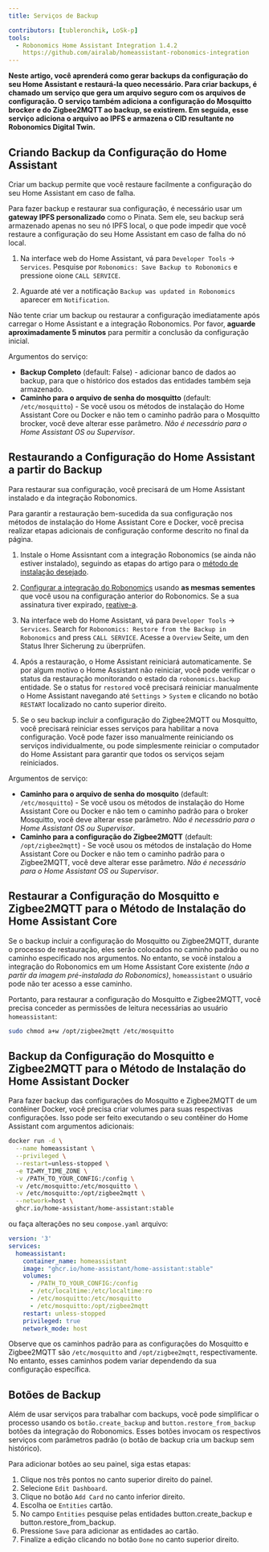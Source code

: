 ```yaml
---
title: Serviços de Backup

contributors: [tubleronchik, LoSk-p]
tools:
  - Robonomics Home Assistant Integration 1.4.2
    https://github.com/airalab/homeassistant-robonomics-integration
---
```


**Neste artigo, você aprenderá como gerar backups da configuração do seu Home Assistant e restaurá-la queo necessário. Para criar backups, é chamado um serviço que gera um arquivo seguro com os arquivos de configuração. O serviço também adiciona a configuração do Mosquitto brocker e do Zigbee2MQTT ao backup, se existirem. Em seguida, esse serviço adiciona o arquivo ao IPFS e armazena o CID resultante no Robonomics Digital Twin.**
## Criando Backup da Configuração do Home Assistant

Criar um backup permite que você restaure facilmente a configuração do seu Home Assistant em caso de falha.

<robo-wiki-video autoplay loop controls :videos="[{src: 'https://cloudflare-ipfs.com/ipfs/QmZN5LfWR4XwAiZ3jEcw7xbCnT81NsF5XE3XFaNhMm5ba1', type:'mp4'}]" />

<robo-wiki-note type="warning" title="ATENÇÃO">

Para fazer backup e restaurar sua configuração, é necessário usar um **gateway IPFS personalizado** como o Pinata. Sem ele, seu backup será armazenado apenas no seu nó IPFS local, o que pode impedir que você restaure a configuração do seu Home Assistant em caso de falha do nó local.

</robo-wiki-note>

1. Na interface web do Home Assistant, vá para `Developer Tools` -> `Services`. Pesquise por `Robonomics: Save Backup to Robonomics` e pressione oione `CALL SERVICE`.

2. Aguarde até ver a notificação `Backup was updated in Robonomics` aparecer em `Notification`.

<robo-wiki-note type="warning" title="ATENÇÃO">

Não tente criar um backup ou restaurar a configuração imediatamente após carregar o Home Assistant e a integração Robonomics. Por favor, **aguarde aproximadamente 5 minutos** para permitir a conclusão da configuração inicial.

</robo-wiki-note>

Argumentos do serviço:
- **Backup Completo**  (default: False) - adicionar banco de dados ao backup, para que o histórico dos estados das entidades também seja armazenado.
- **Caminho para o arquivo de senha do mosquitto** (default: `/etc/mosquitto`) - Se você usou os métodos de instalação do Home Assistant Core ou Docker e não tem o caminho padrão para o Mosquitto brocker, você deve alterar esse parâmetro. *Não é necessário para o Home Assistant OS ou Supervisor*.

## Restaurando a Configuração do Home Assistant a partir do Backup

Para restaurar sua configuração, você precisará de um Home Assistant instalado e da integração Robonomics. 

<robo-wiki-video autoplay loop controls :videos="[{src: 'https://cloudflare-ipfs.com/ipfs/QmNcJpHWWuZzwNCQryTw5kcki49oNTjEb8xvnfffSYfRVa', type:'mp4'}]" />

<robo-wiki-note type="warning" title="ATENÇÃO">

Para garantir a restauração bem-sucedida da sua configuração nos métodos de instalação do Home Assistant Core e Docker, você precisa realizar etapas adicionais de configuração conforme descrito no final da página.

</robo-wiki-note>

1. Instale o Home Assisntant com a integração Robonomics (se ainda não estiver instalado), seguindo as etapas do artigo para o [método de instalação desejado](https://wiki.robonomics.network/docs/robonomics-smart-home-overview/#start-aqui-your-smart-home).

2. [Configurar a integração do Robonomics](https://wiki.robonomics.network/docs/robonomics-hass-integration) usando **as mesmas sementes** que você usou na configuração anterior do Robonomics. Se a sua assinatura tiver expirado, [reative-a](https://wiki.robonomics.network/docs/sub-activate).

3. Na interface web do Home Assistant, vá para `Developer Tools` -> `Services`. Search for `Robonomics: Restore from the Backup in Robonomics` and press `CALL SERVICE`. Acesse a `Overview` Seite, um den Status Ihrer Sicherung zu überprüfen.

4. Após a restauração, o Home Assistant reiniciará automaticamente. Se por algum motivo o Home Assistant não reiniciar, você pode verificar o status da restauração monitorando o estado da `robonomics.backup` entidade. Se o status for `restored` você precisará reiniciar manualmente o Home Assistant navegando até `Settings` > `System` e clicando no botão `RESTART` localizado no canto superior direito.

5. Se o seu backup incluir a configuração do Zigbee2MQTT ou Mosquitto, você precisará reiniciar esses serviços para habilitar a nova configuração. Você pode fazer isso manualmente reiniciando os serviços individualmente, ou pode simplesmente reiniciar o computador do Home Assistant para garantir que todos os serviços sejam reiniciados.

Argumentos de serviço:
- **Caminho para o arquivo de senha do mosquito** (default: `/etc/mosquitto`) - Se você usou os métodos de instalação do Home Assistant Core ou Docker e não tem o caminho padrão para o broker Mosquitto, você deve alterar esse parâmetro. *Não é necessário para o Home Assistant OS ou Supervisor*.
- **Caminho para a configuração do Zigbee2MQTT**  (default: `/opt/zigbee2mqtt`) - Se você usou os métodos de instalação do Home Assistant Core ou Docker e não tem o caminho padrão para o Zigbee2MQTT, você deve alterar esse parâmetro. *Não é necessário para o Home Assistant OS ou Supervisor*.

## Restaurar a Configuração do Mosquitto e Zigbee2MQTT para o Método de Instalação do Home Assistant Core

Se o backup incluir a configuração do Mosquitto ou Zigbee2MQTT, durante o processo de restauração, eles serão colocados no caminho padrão ou no caminho especificado nos argumentos. No entanto, se você instalou a integração do Robonomics em um Home Assistant Core existente *(não a partir da imagem pré-instalada do Robonomics)*, `homeassistant` o usuário pode não ter acesso a esse caminho.

Portanto, para restaurar a configuração do Mosquitto e Zigbee2MQTT, você precisa conceder as permissões de leitura necessárias ao usuário `homeassistant`:
```bash
sudo chmod a+w /opt/zigbee2mqtt /etc/mosquitto
```

## Backup da Configuração do Mosquitto e Zigbee2MQTT para o Método de Instalação do Home Assistant Docker

Para fazer backup das configurações do Mosquitto e Zigbee2MQTT de um contêiner Docker, você precisa criar volumes para suas respectivas configurações. Isso pode ser feito executando o seu contêiner do Home Assistant com argumentos adicionais:

```bash
docker run -d \
  --name homeassistant \
  --privileged \
  --restart=unless-stopped \
  -e TZ=MY_TIME_ZONE \
  -v /PATH_TO_YOUR_CONFIG:/config \
  -v /etc/mosquitto:/etc/mosquitto \
  -v /etc/mosquitto:/opt/zigbee2mqtt \
  --network=host \
  ghcr.io/home-assistant/home-assistant:stable
```

ou faça alterações no seu `compose.yaml` arquivo:

```yaml
version: '3'
services:
  homeassistant:
    container_name: homeassistant
    image: "ghcr.io/home-assistant/home-assistant:stable"
    volumes:
      - /PATH_TO_YOUR_CONFIG:/config
      - /etc/localtime:/etc/localtime:ro
      - /etc/mosquitto:/etc/mosquitto
      - /etc/mosquitto:/opt/zigbee2mqtt
    restart: unless-stopped
    privileged: true
    network_mode: host
```
<robo-wiki-note type="note" title="Note">

Observe que os caminhos padrão para as configurações do Mosquitto e Zigbee2MQTT são `/etc/mosquitto` and `/opt/zigbee2mqtt`, respectivamente. No entanto, esses caminhos podem variar dependendo da sua configuração específica.

</robo-wiki-note>

## Botões de Backup

Além de usar serviços para trabalhar com backups, você pode simplificar o processo usando os `botão.create_backup` and `button.restore_from_backup` botões da integração do Robonomics. Esses botões invocam os respectivos serviços com parâmetros padrão (o botão de backup cria um backup sem histórico).

<robo-wiki-video autoplay loop controls :videos="[{src: 'https://cloudflare-ipfs.com/ipfs/Qmc1fexYaJMsK6ch6JhjL6aqnAwqYNAzo5nEwYgDpnp4gj', type:'mp4'}]" />

Para adicionar botões ao seu painel, siga estas etapas:

1. Clique nos três pontos no canto superior direito do painel.
2. Selecione `Edit Dashboard`.
3. Clique no botão `Add Card` no canto inferior direito.
4. Escolha oe `Entities` cartão.
5. No campo `Entities` pesquise pelas entidades button.create_backup e button.restore_from_backup.
6. Pressione `Save` para adicionar as entidades ao cartão.
7. Finalize a edição clicando no botão `Done` no canto superior direito.
